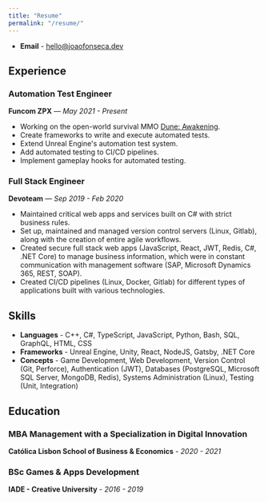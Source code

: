 ```yaml
---
title: "Resume"
permalink: "/resume/"
---
```

- **Email** - [hello@joaofonseca.dev](mailto:hello@joaofonseca.dev)

## Experience
### Automation Test Engineer
**Funcom ZPX** — _May 2021 - Present_
- Working on the open-world survival MMO [Dune: Awakening](https://duneawakening.com/).
- Create frameworks to write and execute automated tests.
- Extend Unreal Engine's automation test system.
- Add automated testing to CI/CD pipelines.
- Implement gameplay hooks for automated testing.

### Full Stack Engineer
**Devoteam** — _Sep 2019 - Feb 2020_
- Maintained critical web apps and services built on C# with strict business rules.
- Set up, maintained and managed version control servers (Linux, Gitlab), along with the creation of entire agile workflows.
- Created secure full stack web apps (JavaScript, React, JWT, Redis, C#, .NET Core) to manage business information, which were in constant communication with management software (SAP, Microsoft Dynamics 365, REST, SOAP).
- Created CI/CD pipelines (Linux, Docker, Gitlab) for different types of applications built with various technologies.

## Skills
- **Languages** - C++, C#, TypeScript, JavaScript, Python, Bash, SQL, GraphQL, HTML, CSS
- **Frameworks** - Unreal Engine, Unity, React, NodeJS, Gatsby, .NET Core
- **Concepts** - Game Development, Web Development, Version Control (Git, Perforce), Authentication (JWT), Databases (PostgreSQL, Microsoft SQL Server, MongoDB, Redis), Systems Administration (Linux), Testing (Unit, Integration)

## Education
### MBA Management with a Specialization in Digital Innovation
**Católica Lisbon School of Business & Economics** - _2020 - 2021_

### BSc Games & Apps Development
**IADE - Creative University** - _2016 - 2019_